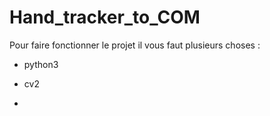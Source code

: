 # Hand_tracker_to_COM

Pour faire fonctionner le projet il vous faut plusieurs choses :

- python3
- cv2

- 
